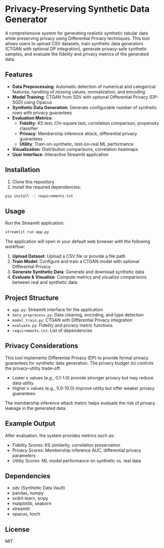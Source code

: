 # Privacy-Preserving Synthetic Data Generator

A comprehensive system for generating realistic synthetic tabular data while preserving privacy using Differential Privacy techniques. This tool allows users to upload CSV datasets, train synthetic data generators (CTGAN with optional DP integration), generate privacy-safe synthetic samples, and evaluate the fidelity and privacy metrics of the generated data.

## Features

- **Data Preprocessing**: Automatic detection of numerical and categorical features, handling of missing values, normalization, and encoding
- **Model Training**: CTGAN from SDV with optional Differential Privacy (DP-SGD) using Opacus
- **Synthetic Data Generation**: Generate configurable number of synthetic rows with privacy guarantees
- **Evaluation Metrics**:
  - **Fidelity**: KS test, Chi-square test, correlation comparison, propensity classifier
  - **Privacy**: Membership inference attack, differential privacy guarantees
  - **Utility**: Train-on-synthetic, test-on-real ML performance
- **Visualization**: Distribution comparisons, correlation heatmaps
- **User Interface**: Interactive Streamlit application

## Installation

1. Clone this repository
2. Install the required dependencies:

```bash
pip install -r requirements.txt
```

## Usage

Run the Streamlit application:

```bash
streamlit run app.py
```

The application will open in your default web browser with the following workflow:

1. **Upload Dataset**: Upload a CSV file or provide a file path
2. **Train Model**: Configure and train a CTGAN model with optional Differential Privacy
3. **Generate Synthetic Data**: Generate and download synthetic data
4. **Evaluate & Visualize**: Compute metrics and visualize comparisons between real and synthetic data

## Project Structure

- `app.py`: Streamlit interface for the application
- `data_preprocess.py`: Data cleaning, encoding, and type detection
- `model_train.py`: CTGAN with Differential Privacy integration
- `evaluate.py`: Fidelity and privacy metric functions
- `requirements.txt`: List of dependencies

## Privacy Considerations

This tool implements Differential Privacy (DP) to provide formal privacy guarantees for synthetic data generation. The privacy budget (ε) controls the privacy-utility trade-off:

- Lower ε values (e.g., 0.1-1.0) provide stronger privacy but may reduce data utility
- Higher ε values (e.g., 5.0-10.0) improve utility but offer weaker privacy guarantees

The membership inference attack metric helps evaluate the risk of privacy leakage in the generated data.

## Example Output

After evaluation, the system provides metrics such as:

- Fidelity Scores: KS similarity, correlation preservation
- Privacy Scores: Membership inference AUC, differential privacy parameters
- Utility Scores: ML model performance on synthetic vs. real data

## Dependencies

- sdv (Synthetic Data Vault)
- pandas, numpy
- scikit-learn, scipy
- matplotlib, seaborn
- streamlit
- opacus, torch

## License

MIT